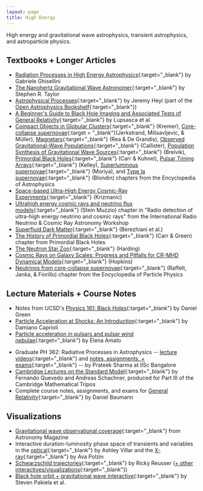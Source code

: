 ```yaml
---
layout: page
title: High Energy
---
```


High energy and gravitational wave astrophysics, transient astrophysics, and astroparticle physics.

## Textbooks + Longer Articles
- [Radiation Processes in High Energy Astrophysics](https://arxiv.org/pdf/1202.5949.pdf){:target="_blank"} by Gabriele Ghisellini
- [The Nanohertz Gravitational Wave Astronomer](https://arxiv.org/abs/2105.13270){:target="_blank"} by Stephen R. Taylor
- [Astrophysical Processes](https://github.com/Open-Astrophysics-Bookshelf/astrophysical_processes_notes/blob/master/astrophysical_processes_notes.pdf){:target="_blank"} by Jeremy Heyl (part of the [Open Astrophysics Bookshelf](http://open-astrophysics-bookshelf.github.io){:target="_blank"})
- [A Beginner's Guide to Black Hole Imaging and Associated Tests of General Relativity](https://arxiv.org/abs/2402.01290){:target="_blank"} by Lupsasca et al.
- [Compact Objects in Globular Clusters](https://arxiv.org/abs/2508.14308){:target="_blank"} (Kremer), [Core-collapse supernovae](https://arxiv.org/abs/2503.01321){:target = "_blank"}(Jerkstrand, Milisavljevic, & Müller), [Magnetars](https://arxiv.org/abs/2503.04442){:target="_blank"} (Rea & De Grandis), [Observed Gravitational-Wave Populations](https://arxiv.org/abs/2410.19145){:target="_blank"} (Callister), [Population Synthesis of Gravitational Wave Sources](https://arxiv.org/abs/2502.03523){:target="_blank"} (Breivik), [Primordial Black Holes](https://arxiv.org/abs/2502.15279){:target="_blank"} (Carr & Kuhnel), [Pulsar Timing Arrays](https://arxiv.org/abs/2505.00797){:target="_blank"} (Kelley), [Superluminous supernovae](https://arxiv.org/abs/2407.12302){:target="_blank"} (Moriya), and [Type Ia supernovae](https://arxiv.org/abs/2411.09740){:target="_blank"} (Blondin) chapters from the Encyclopedia of Astrophysics
- [Space-based Ultra-High Energy Cosmic-Ray Experiments](https://arxiv.org/abs/2501.05569){:target="_blank"} (Krizmanic)
- [Ultrahigh energy cosmic rays and neutrino flux models](https://arxiv.org/abs/2502.11834){:target="_blank"} (Stein Muzzio) chapter in "Radio detection of ultra-high energy neutrino and cosmic rays" from the International Radio Neutrino & Cosmic Ray Astronomy Workshop
- [Superfluid Dark Matter](https://arxiv.org/abs/2505.23900){:target="_blank"} (Berezhiani et al.)
- [The History of Primordial Black Holes](https://arxiv.org/abs/2406.05736){:target="_blank"} (Carr & Green) chapter from Primordial Black Holes
- [The Neutron Star Zoo](https://arxiv.org/abs/1302.0869){:target="_blank"} (Harding)
- [Cosmic Rays on Galaxy Scales: Progress and Pitfalls for CR-MHD Dynamical Models](https://arxiv.org/abs/2509.07104){:target="_blank"} (Hopkins)
- [Neutrinos from core-collapse supernovae](https://arxiv.org/abs/2509.16306){:target="_blank"} (Raffelt, Janka, & Fiorillo) chapter from the Encyclopedia of Particle Physics

## Lecture Materials + Course Notes
- Notes from UCSD's [Physics 161: Black Holes](https://www.dropbox.com/s/761qjkxftmmpz7k/Black_Holes_complete.pdf?dl=0){:target="_blank"} by Daniel Green
- [Particle Acceleration at Shocks: An Introduction](https://arxiv.org/abs/2307.00284){:target="_blank"} by Damiano Caprioli
- [Particle acceleration in pulsars and pulsar wind nebulae](https://arxiv.org/abs/2402.10912){:target="_blank"} by Elena Amato
<!-- - [A Walk-Through of AGN Country -- for the somewhat initiated!](https://arxiv.org/abs/2308.04621) by Robert R. J. Antonucci -->
- Graduate PH 362: Radiative Processes in Astrophysics -- [lecture videos](https://www.youtube.com/playlist?list=PLJxtWIpdsZWoZXd5hNXA_Vq335WFmPqjr){:target="_blank"} and [notes, assignments, + exams](https://indianinstituteofscience-my.sharepoint.com/personal/prateek_iisc_ac_in/_layouts/15/onedrive.aspx?id=%2Fpersonal%2Fprateek%5Fiisc%5Fac%5Fin%2FDocuments%2FTeachingFiles%2FRadiativeProcesses&ga=1){:target="_blank"} -- by Prateek Sharma at IISc Bangalore
- [Cambridge Lectures on the Standard Model](https://arxiv.org/abs/2409.09211){:target="_blank"} by Fernando Quevedo and Andreas Schachner, produced for Part III of the Cambridge Mathematical Tripos
- Complete course notes, assignments, and exams for [General Relativity](https://cdn.prod.website-files.com/65c089cfdfce11a0392e5c42/67469a196f855821380fffa4_GR-2024.pdf){:target="_blank"} by Daniel Baumann

## Visualizations
- [Gravitational wave observational coverage](https://twitter.com/AstronomyMag/status/697817041806360577){:target="_blank"} from Astronomy Magazine
- Interactive duration-luminosity phase space of transients and variables in the [optical](http://ashleyvillar.com/dlps){:target="_blank"} by Ashley Villar and the [X-ray](https://avapolzin.github.io/projects/xraydlps/){:target="_blank"} by Ava Polzin
- [Schwarzschild trajectories](https://rreusser.github.io/schwarzschild-spacetime/){:target="_blank"} by Ricky Reusser ([+ other interactives/visualizations](https://rreusser.github.io/sketches/){:target="_blank"})
- [Black hole orbit + gravitational wave interactive](https://zoomwhirl.herokuapp.com){:target="_blank"} by Steven Pakiela et al.

<!-- https://arxiv.org/search/?query=Handbook+of+X-ray+and+Gamma-ray+Astrophysics&searchtype=all&source=header -->
<!-- https://arxiv.org/abs/2505.07061 -->

